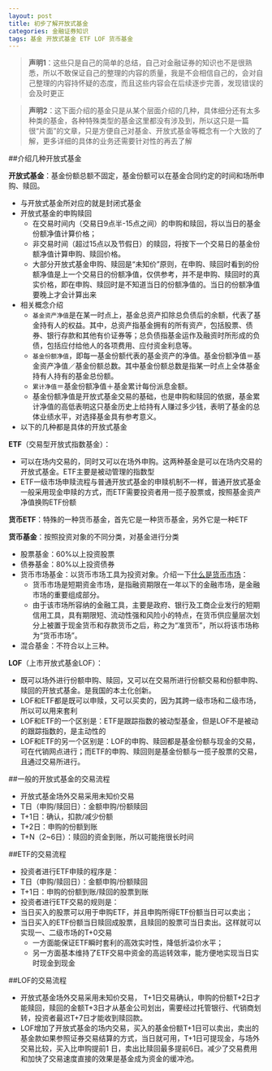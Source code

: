 ```yaml
---
layout: post
title: 初步了解开放式基金
categories: 金融证券知识
tags: 基金 开放式基金 ETF LOF 货币基金
---
```


>**声明1**：这些只是自己的简单的总结，自己对金融证券的知识也不是很熟悉，所以不敢保证自己的整理的内容的质量，我是不会相信自己的，会对自己整理的内容持怀疑的态度，而且这些内容会在后续逐步完善，发现错误的会及时更正

>**声明2**：这下面介绍的基金只是从某个层面介绍的几种，具体细分还有太多种类的基金，各种特殊类型的基金这里都没有涉及到，所以这只是一篇很“片面”的文章，只是方便自己对基金、开放式基金等概念有一个大致的了解，更多详细的具体的业务还需要针对性的再去了解

##介绍几种开放式基金

**开放式基金**：基金份额总额不固定，基金份额可以在基金合同约定的时间和场所申购、赎回。

* 与开放式基金所对应的就是封闭式基金
* 开放式基金的申购赎回
   * 在交易时间内（交易日9点半-15点之间）的申购和赎回，将以当日的基金份额净值计算价格；
   * 非交易时间（超过15点以及节假日）的赎回，将按下一个交易日的基金份额净值计算申购、赎回价格。
   * 大部分开放式基金申购、赎回是“未知价”原则，在申购、赎回时看到的份额净值是上一个交易日的份额净值，仅供参考，并不是申购、赎回时的真实价格，即在申购、赎回时是不知道当日的份额净值的。当日的份额净值要晚上才会计算出来
* 相关概念介绍
   * `基金资产净值`是在某一时点上，基金总资产扣除总负债后的余额，代表了基金持有人的权益。其中，总资产指基金拥有的所有资产，包括股票、债券、银行存款和其他有价证券等；总负债指基金运作及融资时所形成的负债，包括应付给他人的各项费用、应付资金利息等。
   * `基金份额净值`，即每一基金份额代表的基金资产的净值。基金份额净值＝基金资产净值／基金份额总数。其中基金份额总数是指某一时点上全体基金持有人持有的基金总份额。
   * `累计净值`＝基金份额净值＋基金累计每份派息金额。
   * 基金份额净值是开放式基金交易的基础，也是申购和赎回的依据，基金累计净值的高低表明这只基金历史上给持有人赚过多少钱，表明了基金的总体业绩水平，对选择基金具有参考意义。 
* 以下的几种都是具体的开放式基金

**ETF**（交易型开放式指数基金）：

* 可以在场内交易的，同时又可以在场外申购。这两种基金是可以在场内交易的开放式基金。ETF主要是被动管理的指数型
* ETF一级市场申赎流程与普通开放式基金的申赎机制不一样，普通开放式基金一般采用现金申赎的方式，而ETF需要投资者用一揽子股票或，按照基金资产净值换购ETF份额

**货币ETF**：特殊的一种货币基金，首先它是一种货币基金，另外它是一种ETF

**货币基金**：按照投资对象的不同分类，对基金进行分类

* 股票基金：60%以上投资股票
* 债券基金：80%以上投资债券
* 货币市场基金：以货币市场工具为投资对象。介绍一下[什么是货币市场](http://wiki.mbalib.com/wiki/%E8%B4%A7%E5%B8%81%E5%B8%82%E5%9C%BA)：
   * 货币市场是短期资金市场，是指融资期限在一年以下的金融市场，是金融市场的重要组成部分。
   * 由于该市场所容纳的金融工具，主要是政府、银行及工商企业发行的短期信用工具，具有期限短、流动性强和风险小的特点，在货币供应量层次划分上被置于现金货币和存款货币之后，称之为“准货币”，所以将该市场称为“货币市场”。 
* 混合基金：不符合以上三种。

**LOF**（上市开放式基金LOF）：

* 既可以场外进行份额申购、赎回，又可以在交易所进行份额交易和份额申购、赎回的开放式基金。是我国的本土化创新。
* LOF和ETF都是既可以申赎，又可以买卖的，因为其跨一级市场和二级市场，所以可以用来套利
* LOF和ETF的一个区别是：ETF是跟踪指数的被动型基金，但是LOF不是被动的跟踪指数的，是主动性的
* LOF和ETF的另一个区别是：LOF的申购、赎回都是基金份额与现金的交易，可在代销网点进行；而ETF的申购、赎回则是基金份额与一揽子股票的交易，且通过交易所进行。

##一般的开放式基金的交易流程

* 开放式基金场外交易采用未知价交易
* T日（申购/赎回日）：金额申购/份额赎回
* T+1日：确认，扣款/减少份额
* T+2日：申购的份额到账
* T+N（2~6日）：赎回的资金到账，所以可能拖很长时间

##ETF的交易流程

* 投资者进行ETF申赎的程序是：
* T日（申购/赎回日）：金额申购/份额赎回
* T+1日：申购的份额到账/赎回的股票到账
* 投资者进行ETF交易的规则是：
* 当日买入的股票可以用于申购ETF，并且申购所得ETF份额当日可以卖出；
* 当日买入的ETF份额当日赎回成股票，且赎回的股票可当日卖出。这样就可以实现一、二级市场的T+0交易
   * 一方面能保证ETF瞬时套利的高效实时性，降低折溢价水平；
   * 另一方面基本维持了ETF交易中资金的高运转效率，能方便地实现当日实时现金到现金

##LOF的交易流程

* 开放式基金场外交易采用未知价交易， T+1日交易确认，申购的份额T+2日才能赎回，赎回的金额T+3日才从基金公司划出，需要经过托管银行、代销商划转，投资者最迟T+7日才能收到赎回款。
* LOF增加了开放式基金的场内交易，买入的基金份额T+1日可以卖出，卖出的基金款如果参照证券交易结算的方式，当日就可用，T+1日可提现金，与场外交易比较，买入比申购提前1 日，卖出比赎回最多提前6日。减少了交易费用和加快了交易速度直接的效果是基金成为资金的缓冲池。
